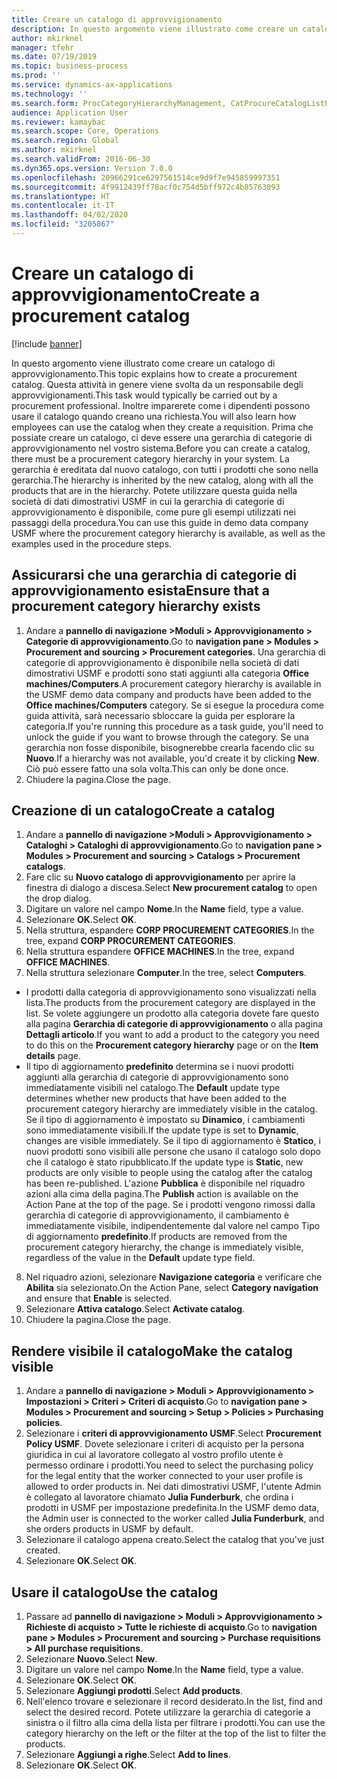 ```yaml
---
title: Creare un catalogo di approvvigionamento
description: In questo argomento viene illustrato come creare un catalogo di approvvigionamento.
author: mkirknel
manager: tfehr
ms.date: 07/19/2019
ms.topic: business-process
ms.prod: ''
ms.service: dynamics-ax-applications
ms.technology: ''
ms.search.form: ProcCategoryHierarchyManagement, CatProcureCatalogListPage, CatProcureCatalogCreate, CatProcureCatalogEdit, SysPolicyListPage, SysPolicy, CatCatalogPolicyRule, PurchReqTableListPage, PurchReqCreate, PurchReqTable, PurchReqAddItem
audience: Application User
ms.reviewer: kamaybac
ms.search.scope: Core, Operations
ms.search.region: Global
ms.author: mkirknel
ms.search.validFrom: 2016-06-30
ms.dyn365.ops.version: Version 7.0.0
ms.openlocfilehash: 20966291ce6297561514ce9d9f7e945859997351
ms.sourcegitcommit: 4f9912439ff78acf0c754d5bff972c4b85763093
ms.translationtype: HT
ms.contentlocale: it-IT
ms.lasthandoff: 04/02/2020
ms.locfileid: "3205867"
---
```

# <a name="create-a-procurement-catalog"></a><span data-ttu-id="523dd-103">Creare un catalogo di approvvigionamento</span><span class="sxs-lookup"><span data-stu-id="523dd-103">Create a procurement catalog</span></span>

[!include [banner](../../includes/banner.md)]

<span data-ttu-id="523dd-104">In questo argomento viene illustrato come creare un catalogo di approvvigionamento.</span><span class="sxs-lookup"><span data-stu-id="523dd-104">This topic explains how to create a procurement catalog.</span></span> <span data-ttu-id="523dd-105">Questa attività in genere viene svolta da un responsabile degli approvvigionamenti.</span><span class="sxs-lookup"><span data-stu-id="523dd-105">This task would typically be carried out by a procurement professional.</span></span> <span data-ttu-id="523dd-106">Inoltre imparerete come i dipendenti possono usare il catalogo quando creano una richiesta.</span><span class="sxs-lookup"><span data-stu-id="523dd-106">You will also learn how employees can use the catalog when they create a requisition.</span></span> <span data-ttu-id="523dd-107">Prima che possiate creare un catalogo, ci deve essere una gerarchia di categorie di approvvigionamento nel vostro sistema.</span><span class="sxs-lookup"><span data-stu-id="523dd-107">Before you can create a catalog, there must be a procurement category hierarchy in your system.</span></span> <span data-ttu-id="523dd-108">La gerarchia è ereditata dal nuovo catalogo, con tutti i prodotti che sono nella gerarchia.</span><span class="sxs-lookup"><span data-stu-id="523dd-108">The hierarchy is inherited by the new catalog, along with all the products that are in the hierarchy.</span></span> <span data-ttu-id="523dd-109">Potete utilizzare questa guida nella società di dati dimostrativi USMF in cui la gerarchia di categorie di approvvigionamento è disponibile, come pure gli esempi utilizzati nei passaggi della procedura.</span><span class="sxs-lookup"><span data-stu-id="523dd-109">You can use this guide in demo data company USMF where the procurement category hierarchy is available, as well as the examples used in the procedure steps.</span></span>


## <a name="ensure-that-a-procurement-category-hierarchy-exists"></a><span data-ttu-id="523dd-110">Assicurarsi che una gerarchia di categorie di approvvigionamento esista</span><span class="sxs-lookup"><span data-stu-id="523dd-110">Ensure that a procurement category hierarchy exists</span></span>
1. <span data-ttu-id="523dd-111">Andare a **pannello di navigazione >Moduli > Approvvigionamento > Categorie di approvvigionamento**.</span><span class="sxs-lookup"><span data-stu-id="523dd-111">Go to **navigation pane > Modules > Procurement and sourcing > Procurement categories**.</span></span> <span data-ttu-id="523dd-112">Una gerarchia di categorie di approvvigionamento è disponibile nella società di dati dimostrativi USMF e prodotti sono stati aggiunti alla categoria **Office machines/Computers**.</span><span class="sxs-lookup"><span data-stu-id="523dd-112">A procurement category hierarchy is available in the USMF demo data company and products have been added to the **Office machines/Computers** category.</span></span> <span data-ttu-id="523dd-113">Se si esegue la procedura come guida attività, sarà necessario sbloccare la guida per esplorare la categoria.</span><span class="sxs-lookup"><span data-stu-id="523dd-113">If you're running this procedure as a task guide, you'll need to unlock the guide if you want to browse through the category.</span></span> <span data-ttu-id="523dd-114">Se una gerarchia non fosse disponibile, bisognerebbe crearla facendo clic su **Nuovo**.</span><span class="sxs-lookup"><span data-stu-id="523dd-114">If a hierarchy was not available, you'd create it by clicking **New**.</span></span> <span data-ttu-id="523dd-115">Ciò può essere fatto una sola volta.</span><span class="sxs-lookup"><span data-stu-id="523dd-115">This can only be done once.</span></span>  
2. <span data-ttu-id="523dd-116">Chiudere la pagina.</span><span class="sxs-lookup"><span data-stu-id="523dd-116">Close the page.</span></span>

## <a name="create-a-catalog"></a><span data-ttu-id="523dd-117">Creazione di un catalogo</span><span class="sxs-lookup"><span data-stu-id="523dd-117">Create a catalog</span></span>
1. <span data-ttu-id="523dd-118">Andare a **pannello di navigazione >Moduli > Approvvigionamento > Cataloghi > Cataloghi di approvvigionamento**.</span><span class="sxs-lookup"><span data-stu-id="523dd-118">Go to **navigation pane > Modules > Procurement and sourcing > Catalogs > Procurement catalogs**.</span></span>
2. <span data-ttu-id="523dd-119">Fare clic su **Nuovo catalogo di approvvigionamento** per aprire la finestra di dialogo a discesa.</span><span class="sxs-lookup"><span data-stu-id="523dd-119">Select **New procurement catalog** to open the drop dialog.</span></span>
3. <span data-ttu-id="523dd-120">Digitare un valore nel campo **Nome**.</span><span class="sxs-lookup"><span data-stu-id="523dd-120">In the **Name** field, type a value.</span></span>
4. <span data-ttu-id="523dd-121">Selezionare **OK**.</span><span class="sxs-lookup"><span data-stu-id="523dd-121">Select **OK**.</span></span>
5. <span data-ttu-id="523dd-122">Nella struttura, espandere **CORP PROCUREMENT CATEGORIES**.</span><span class="sxs-lookup"><span data-stu-id="523dd-122">In the tree, expand **CORP PROCUREMENT CATEGORIES**.</span></span>
6. <span data-ttu-id="523dd-123">Nella struttura espandere **OFFICE MACHINES**.</span><span class="sxs-lookup"><span data-stu-id="523dd-123">In the tree, expand **OFFICE MACHINES**.</span></span>
7. <span data-ttu-id="523dd-124">Nella struttura selezionare **Computer**.</span><span class="sxs-lookup"><span data-stu-id="523dd-124">In the tree, select **Computers**.</span></span>

  - <span data-ttu-id="523dd-125">I prodotti dalla categoria di approvvigionamento sono visualizzati nella lista.</span><span class="sxs-lookup"><span data-stu-id="523dd-125">The products from the procurement category are displayed in the list.</span></span> <span data-ttu-id="523dd-126">Se volete aggiungere un prodotto alla categoria dovete fare questo alla pagina **Gerarchia di categorie di approvvigionamento** o alla pagina **Dettagli articolo**.</span><span class="sxs-lookup"><span data-stu-id="523dd-126">If you want to add a product to the category you need to do this on the **Procurement category hierarchy** page or on the **Item details** page.</span></span>  
  - <span data-ttu-id="523dd-127">Il tipo di aggiornamento **predefinito** determina se i nuovi prodotti aggiunti alla gerarchia di categorie di approvvigionamento sono immediatamente visibili nel catalogo.</span><span class="sxs-lookup"><span data-stu-id="523dd-127">The **Default** update type determines whether new products that have been added to the procurement category hierarchy are immediately visible in the catalog.</span></span> <span data-ttu-id="523dd-128">Se il tipo di aggiornamento è impostato su **Dinamico**, i cambiamenti sono immediatamente visibili.</span><span class="sxs-lookup"><span data-stu-id="523dd-128">If the update type is set to **Dynamic**, changes are visible immediately.</span></span> <span data-ttu-id="523dd-129">Se il tipo di aggiornamento è **Statico**, i nuovi prodotti sono visibili alle persone che usano il catalogo solo dopo che il catalogo è stato ripubblicato.</span><span class="sxs-lookup"><span data-stu-id="523dd-129">If the update type is **Static**, new products are only visible to people using the catalog after the catalog has been re-published.</span></span> <span data-ttu-id="523dd-130">L'azione **Pubblica** è disponibile nel riquadro azioni alla cima della pagina.</span><span class="sxs-lookup"><span data-stu-id="523dd-130">The **Publish** action is available on the Action Pane at the top of the page.</span></span> <span data-ttu-id="523dd-131">Se i prodotti vengono rimossi dalla gerarchia di categorie di approvvigionamento, il cambiamento è immediatamente visibile, indipendentemente dal valore nel campo Tipo di aggiornamento **predefinito**.</span><span class="sxs-lookup"><span data-stu-id="523dd-131">If products are removed from the procurement category hierarchy, the change is immediately visible, regardless of the value in the **Default** update type field.</span></span>  

8. <span data-ttu-id="523dd-132">Nel riquadro azioni, selezionare **Navigazione categoria** e verificare che **Abilita** sia selezionato.</span><span class="sxs-lookup"><span data-stu-id="523dd-132">On the Action Pane, select **Category navigation** and ensure that **Enable** is selected.</span></span>
9. <span data-ttu-id="523dd-133">Selezionare **Attiva catalogo**.</span><span class="sxs-lookup"><span data-stu-id="523dd-133">Select **Activate catalog**.</span></span>
10. <span data-ttu-id="523dd-134">Chiudere la pagina.</span><span class="sxs-lookup"><span data-stu-id="523dd-134">Close the page.</span></span>

## <a name="make-the-catalog-visible"></a><span data-ttu-id="523dd-135">Rendere visibile il catalogo</span><span class="sxs-lookup"><span data-stu-id="523dd-135">Make the catalog visible</span></span>
1. <span data-ttu-id="523dd-136">Andare a **pannello di navigazione > Moduli > Approvvigionamento > Impostazioni > Criteri > Criteri di acquisto**.</span><span class="sxs-lookup"><span data-stu-id="523dd-136">Go to **navigation pane > Modules > Procurement and sourcing > Setup > Policies > Purchasing policies**.</span></span>
2. <span data-ttu-id="523dd-137">Selezionare i **criteri di approvvigionamento USMF**.</span><span class="sxs-lookup"><span data-stu-id="523dd-137">Select **Procurement Policy USMF**.</span></span> <span data-ttu-id="523dd-138">Dovete selezionare i criteri di acquisto per la persona giuridica in cui al lavoratore collegato al vostro profilo utente è permesso ordinare i prodotti.</span><span class="sxs-lookup"><span data-stu-id="523dd-138">You need to select the purchasing policy for the legal entity that the worker connected to your user profile is allowed to order products in.</span></span> <span data-ttu-id="523dd-139">Nei dati dimostrativi USMF, l'utente Admin è collegato al lavoratore chiamato **Julia Funderburk**, che ordina i prodotti in USMF per impostazione predefinita.</span><span class="sxs-lookup"><span data-stu-id="523dd-139">In the USMF demo data, the Admin user is connected to the worker called **Julia Funderburk**, and she orders products in USMF by default.</span></span>  
3. <span data-ttu-id="523dd-140">Selezionare il catalogo appena creato.</span><span class="sxs-lookup"><span data-stu-id="523dd-140">Select the catalog that you've just created.</span></span>
4. <span data-ttu-id="523dd-141">Selezionare **OK**.</span><span class="sxs-lookup"><span data-stu-id="523dd-141">Select **OK**.</span></span>

## <a name="use-the-catalog"></a><span data-ttu-id="523dd-142">Usare il catalogo</span><span class="sxs-lookup"><span data-stu-id="523dd-142">Use the catalog</span></span>
1. <span data-ttu-id="523dd-143">Passare ad **pannello di navigazione > Moduli > Approvvigionamento > Richieste di acquisto > Tutte le richieste di acquisto**.</span><span class="sxs-lookup"><span data-stu-id="523dd-143">Go to **navigation pane > Modules > Procurement and sourcing > Purchase requisitions > All purchase requisitions**.</span></span>
2. <span data-ttu-id="523dd-144">Selezionare **Nuovo**.</span><span class="sxs-lookup"><span data-stu-id="523dd-144">Select **New**.</span></span>
3. <span data-ttu-id="523dd-145">Digitare un valore nel campo **Nome**.</span><span class="sxs-lookup"><span data-stu-id="523dd-145">In the **Name** field, type a value.</span></span>
4. <span data-ttu-id="523dd-146">Selezionare **OK**.</span><span class="sxs-lookup"><span data-stu-id="523dd-146">Select **OK**.</span></span>
5. <span data-ttu-id="523dd-147">Selezionare **Aggiungi prodotti**.</span><span class="sxs-lookup"><span data-stu-id="523dd-147">Select **Add products**.</span></span>
6. <span data-ttu-id="523dd-148">Nell'elenco trovare e selezionare il record desiderato.</span><span class="sxs-lookup"><span data-stu-id="523dd-148">In the list, find and select the desired record.</span></span> <span data-ttu-id="523dd-149">Potete utilizzare la gerarchia di categorie a sinistra o il filtro alla cima della lista per filtrare i prodotti.</span><span class="sxs-lookup"><span data-stu-id="523dd-149">You can use the category hierarchy on the left or the filter at the top of the list to filter the products.</span></span>  
7. <span data-ttu-id="523dd-150">Selezionare **Aggiungi a righe**.</span><span class="sxs-lookup"><span data-stu-id="523dd-150">Select **Add to lines**.</span></span>
8. <span data-ttu-id="523dd-151">Selezionare **OK**.</span><span class="sxs-lookup"><span data-stu-id="523dd-151">Select **OK**.</span></span>

